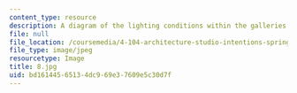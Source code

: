 ```yaml
---
content_type: resource
description: A diagram of the lighting conditions within the galleries.
file: null
file_location: /coursemedia/4-104-architecture-studio-intentions-spring-2005/bd16144565134dc969e37609e5c30d7f_8.jpg
file_type: image/jpeg
resourcetype: Image
title: 8.jpg
uid: bd161445-6513-4dc9-69e3-7609e5c30d7f
---
```

